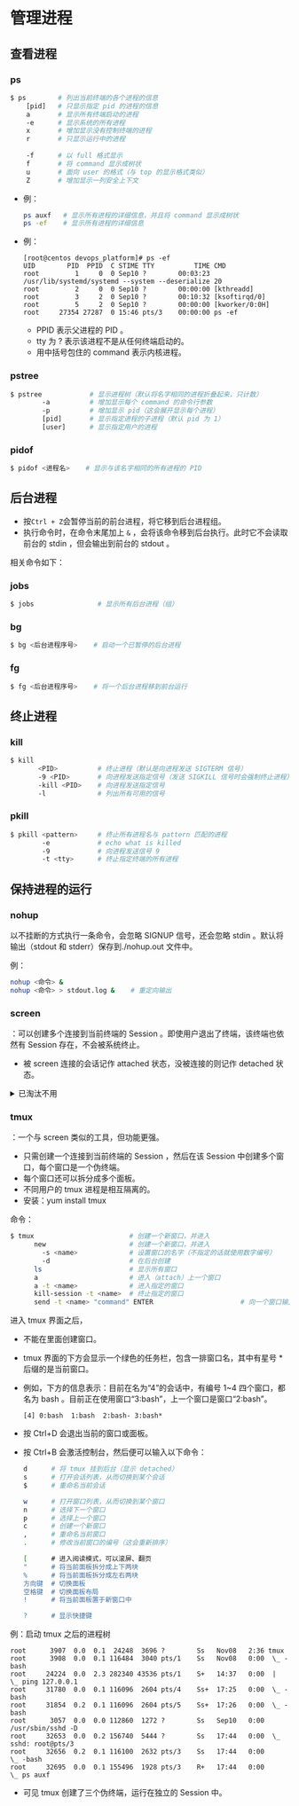 # 管理进程

## 查看进程

### ps

```sh
$ ps        # 列出当前终端的各个进程的信息
    [pid]   # 只显示指定 pid 的进程的信息
    a       # 显示所有终端启动的进程
    -e      # 显示系统的所有进程
    x       # 增加显示没有控制终端的进程
    r       # 只显示运行中的进程
  
    -f      # 以 full 格式显示
    f       # 将 command 显示成树状
    u       # 面向 user 的格式（与 top 的显示格式类似）
    Z       # 增加显示一列安全上下文
```
- 例：
    ```sh
    ps auxf   # 显示所有进程的详细信息，并且将 command 显示成树状
    ps -ef    # 显示所有进程的详细信息
    ```
- 例：
    ```
    [root@centos devops_platform]# ps -ef
    UID        PID  PPID  C STIME TTY          TIME CMD
    root         1     0  0 Sep10 ?        00:03:23 /usr/lib/systemd/systemd --system --deserialize 20
    root         2     0  0 Sep10 ?        00:00:00 [kthreadd]
    root         3     2  0 Sep10 ?        00:10:32 [ksoftirqd/0]
    root         5     2  0 Sep10 ?        00:00:00 [kworker/0:0H]
    root     27354 27287  0 15:46 pts/3    00:00:00 ps -ef
    ```
    - PPID 表示父进程的 PID 。
    - tty 为 ? 表示该进程不是从任何终端启动的。
    - 用中括号包住的 command 表示内核进程。

### pstree

```sh
$ pstree            # 显示进程树（默认将名字相同的进程折叠起来，只计数）
        -a          # 增加显示每个 command 的命令行参数
        -p          # 增加显示 pid（这会展开显示每个进程）
        [pid]       # 显示指定进程的子进程（默认 pid 为 1）
        [user]      # 显示指定用户的进程
```

### pidof

```sh
$ pidof <进程名>    # 显示与该名字相同的所有进程的 PID
```

## 后台进程

- 按`Ctrl + Z`会暂停当前的前台进程，将它移到后台进程组。
- 执行命令时，在命令末尾加上 `&` ，会将该命令移到后台执行。此时它不会读取前台的 stdin ，但会输出到前台的 stdout 。

相关命令如下：

### jobs

```sh
$ jobs                # 显示所有后台进程（组）
```

### bg

```sh
$ bg <后台进程序号>    # 启动一个已暂停的后台进程
```

### fg

```sh
$ fg <后台进程序号>    # 将一个后台进程移到前台运行
```

## 终止进程

### kill

```sh
$ kill
       <PID>          # 终止进程（默认是向进程发送 SIGTERM 信号）
       -9 <PID>       # 向进程发送指定信号（发送 SIGKILL 信号时会强制终止进程）
       -kill <PID>    # 向进程发送指定信号
       -l             # 列出所有可用的信号
```

### pkill

```sh
$ pkill <pattern>     # 终止所有进程名与 pattern 匹配的进程
        -e            # echo what is killed
        -9            # 向进程发送信号 9
        -t <tty>      # 终止指定终端的所有进程
```

## 保持进程的运行

### nohup

以不挂断的方式执行一条命令，会忽略 SIGNUP 信号，还会忽略 stdin 。默认将输出（stdout 和 stderr）保存到./nohup.out 文件中。

例：
```sh
nohup <命令> &
nohup <命令> > stdout.log &    # 重定向输出
```

### screen

：可以创建多个连接到当前终端的 Session 。即使用户退出了终端，该终端也依然有 Session 存在，不会被系统终止。
- 被 screen 连接的会话记作 attached 状态，没被连接的则记作 detached 状态。

<details>
<summary>已淘汰不用</summary>

安装：yum install screen

命令：
```sh
$ screen           # 创建一个新会话，并进入其 shell
        -ls        # 列出所有会话
        -dm        # 创建一个脱离的新会话
        -r <pid>   # 连接到一个脱离的会话
        -s <shell> # 指定使用的 shell
        -S <name>  # 指定会话的名字（这会命名为<pid>.<name>，默认的命名为<pid>.<tty>.<host>）
        -L         # 自动将该会话的终端日志记录到/home/screenlog.0 文件中（数字会递增）
```

</details>

### tmux

：一个与 screen 类似的工具，但功能更强。
- 只需创建一个连接到当前终端的 Session ，然后在该 Session 中创建多个窗口，每个窗口是一个伪终端。
- 每个窗口还可以拆分成多个面板。
- 不同用户的 tmux 进程是相互隔离的。
- 安装：yum install tmux

命令：

```sh
$ tmux                        # 创建一个新窗口，并进入
      new                     # 创建一个新窗口，并进入
        -s <name>             # 设置窗口的名字（不指定的话就使用数字编号）
        -d                    # 在后台创建
      ls                      # 显示所有窗口
      a                       # 进入（attach）上一个窗口
      a -t <name>             # 进入指定的窗口
      kill-session -t <name>  # 终止指定的窗口
      send -t <name> "command" ENTER                      # 向一个窗口输入一条命令，再输入 ENTER
```

进入 tmux 界面之后，
- 不能在里面创建窗口。
- tmux 界面的下方会显示一个绿色的任务栏，包含一排窗口名，其中有星号 * 后缀的是当前窗口。
- 例如，下方的信息表示：目前在名为“4”的会话中，有编号 1~4 四个窗口，都名为 bash 。目前正在使用窗口“3:bash”，上一个窗口是窗口“2:bash”。
  ```
  [4] 0:bash  1:bash  2:bash- 3:bash*  
  ```
- 按 Ctrl+D 会退出当前的窗口或面板。
- 按 Ctrl+B 会激活控制台，然后便可以输入以下命令：

  ```sh
  d      # 将 tmux 挂到后台（显示 detached）
  s      # 打开会话列表，从而切换到某个会话
  $      # 重命名当前会话
  
  w      # 打开窗口列表，从而切换到某个窗口
  n      # 选择下一个窗口
  p      # 选择上一个窗口
  c      # 创建一个新窗口
  ,      # 重命名当前窗口
  .      # 修改当前窗口的编号（这会重新排序）
  
  [      # 进入阅读模式，可以滚屏、翻页
  "      # 将当前面板拆分成上下两块
  %      # 将当前面板拆分成左右两块
  方向键  # 切换面板
  空格键  # 切换面板布局
  !      # 将当前面板置于新窗口中
  
  ?      # 显示快捷键
  ```

例：启动 tmux 之后的进程树
```
root      3907  0.0  0.1  24248  3696 ?        Ss   Nov08   2:36 tmux
root      3908  0.0  0.1 116484  3040 pts/1    Ss   Nov08   0:00  \_ -bash
root     24224  0.0  2.3 282340 43536 pts/1    S+   14:37   0:00  |   \_ ping 127.0.0.1
root     31780  0.0  0.1 116096  2604 pts/4    Ss+  17:25   0:00  \_ -bash
root     31854  0.2  0.1 116096  2604 pts/5    Ss+  17:26   0:00  \_ -bash
root      3057  0.0  0.0 112860  1272 ?        Ss   Sep10   0:00 /usr/sbin/sshd -D
root     32653  0.0  0.2 156740  5444 ?        Ss   17:44   0:00  \_ sshd: root@pts/3
root     32656  0.2  0.1 116100  2632 pts/3    Ss   17:44   0:00      \_ -bash
root     32695  0.0  0.1 155496  1928 pts/3    R+   17:44   0:00          \_ ps auxf
```
- 可见 tmux 创建了三个伪终端，运行在独立的 Session 中。
